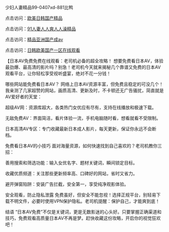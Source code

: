 少妇人妻精品99-0407xd-881比鸭


点击访问：<a href="https://gsd-agv.pages.dev/">欧美日韩国产精品</a>

点击访问：<a href="https://gda-c7m.pages.dev/">91人妻人人爽人人澡精品</a>

点击访问：<a href="https://fdhf-454.pages.dev/">精品亚洲国产成av</a>

点击访问：<a href="https://rtj-3zo.pages.dev/">日韩欧美国产一区在线观看</a>


【日本AV免费免费在线观看：老司机必备的超全攻略！
想要免费看日本AV，体验最劲爆、最高清的影片吗？别急！老司机今天就来揭秘几个靠谱又免费的日本AV观看平台，让你轻松享受视听盛宴，绝对不花一分钱！

哪些网站能免费看日本AV？
网络上日本AV资源丰富，但免费且稳定的可没几个！我亲测了几家超赞的网站，画质高清、更新及时，不卡顿还无广告骚扰，简直就是AV爱好者的天堂：

超级AV网：资源库超大，各类热门女优应有尽有，支持在线播放和极速下载。

无敌免费AV：界面简洁，看片体验一流，手机电脑随时看，想看就看不受限制。

日本高清AV专区：专门收藏最新日本成人影片，每天更新，保证你永远不会断档。

免费看日本AV的小技巧
面对海量资源，如何快速找到自己喜欢的？老司机教你三招：

善用搜索和筛选功能：输入女优名字、题材关键词，瞬间锁定目标。

收藏优质频道：关注那些更新频率高、口碑好的网站，省时又省力。

避开弹窗陷阱：安装广告拦截，安全第一，享受纯净观影体验。

安全观看，防止隐私泄露
免费虽好，但安全不能忽视！选择正规平台，别轻易下载不明文件，必要时使用VPN保护隐私。老司机提醒：保护自己，才能爽到底！

结语
“日本AV免费”不仅是关键词，更是无数影迷的心头好。只要掌握正确渠道和技巧，免费观看高质量日本AV不再是梦。赶快收藏这份攻略，开启你的视觉狂欢吧！


<span style="display:none;">[Canonical link](https://github.com/axdue4456/45391 ）</span>
